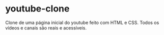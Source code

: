 # youtube-clone
 Clone de uma página inicial do youtube feito com HTML e CSS. Todos os vídeos e canais são reais e acessíveis.
